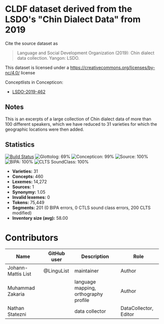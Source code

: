 # CLDF dataset derived from the LSDO's "Chin Dialect Data" from 2019

Cite the source dataset as

> Language and Social Development Organization (2019): Chin dialect data collection. Yangon: LSDO.

This dataset is licensed under a https://creativecommons.org/licenses/by-nc/4.0/ license


Conceptlists in Concepticon:
- [LSDO-2019-462](https://concepticon.clld.org/contributions/LSDO-2019-462)
## Notes

This is an excerpts of a large collection of Chin dialect data of more than 100 different speakers, which we have reduced to 31 varieties for which the geographic locations were then added.



## Statistics


[![Build Status](https://travis-ci.org/lexibank/chindialectsurvey.svg?branch=master)](https://travis-ci.org/lexibank/chindialectsurvey)
![Glottolog: 69%](https://img.shields.io/badge/Glottolog-69%25-orange.svg "Glottolog: 69%")
![Concepticon: 99%](https://img.shields.io/badge/Concepticon-99%25-green.svg "Concepticon: 99%")
![Source: 100%](https://img.shields.io/badge/Source-100%25-brightgreen.svg "Source: 100%")
![BIPA: 100%](https://img.shields.io/badge/BIPA-100%25-brightgreen.svg "BIPA: 100%")
![CLTS SoundClass: 100%](https://img.shields.io/badge/CLTS%20SoundClass-100%25-brightgreen.svg "CLTS SoundClass: 100%")

- **Varieties:** 31
- **Concepts:** 460
- **Lexemes:** 14,272
- **Sources:** 1
- **Synonymy:** 1.05
- **Invalid lexemes:** 0
- **Tokens:** 75,449
- **Segments:** 201 (0 BIPA errors, 0 CTLS sound class errors, 200 CLTS modified)
- **Inventory size (avg):** 58.00

# Contributors

Name | GitHub user | Description | Role
--- | --- | --- | ---
Johann-Mattis List | @LinguList | maintainer | Author
Muhammad Zakaria | | language mapping, orthography profile | Author
Nathan Statezni | | data collector | DataCollector, Editor


